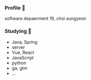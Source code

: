 ### Profile 👋
 
 software depaerment 19, choi sungyeon
 
### Studying 🌱
 - Java, Spring
 - server
 - Vue, React
 - JavaScript
 - python
 - ga, gtm
 - ...

<!--
**tjddus528/tjddus528** is a ✨ _special_ ✨ repository because its `README.md` (this file) appears on your GitHub profile.

Here are some ideas to get you started:

- 🔭 I’m currently working on ...
- 🌱 I’m currently learning ...
- 👯 I’m looking to collaborate on ...
- 🤔 I’m looking for help with ...
- 💬 Ask me about ...
- 📫 How to reach me: ...
- 😄 Pronouns: ...
- ⚡ Fun fact: ...
-->
